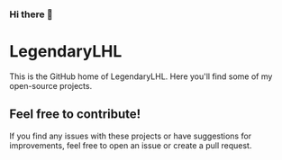 ### Hi there 👋

# LegendaryLHL

This is the GitHub home of LegendaryLHL. Here you'll find some of my open-source projects.

## Feel free to contribute!

If you find any issues with these projects or have suggestions for improvements, feel free to open an issue or create a pull request.
<!--
**LegendaryLHL/LegendaryLHL** is a ✨ _special_ ✨ repository because its `README.md` (this file) appears on your GitHub profile.

Here are some ideas to get you started:

- 🔭 I’m currently working on ...
- 🌱 I’m currently learning ...
- 👯 I’m looking to collaborate on ...
- 🤔 I’m looking for help with ...
- 💬 Ask me about ...
- 📫 How to reach me: ...
- 😄 Pronouns: ...
- ⚡ Fun fact: ...
-->
